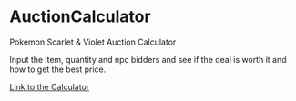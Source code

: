 # AuctionCalculator
Pokemon Scarlet &amp; Violet Auction Calculator

Input the item, quantity and npc bidders and see if the deal is worth it and how to get the best price.

[Link to the Calculator](https://wxiwxiwxi.github.io/AuctionCalculator/)